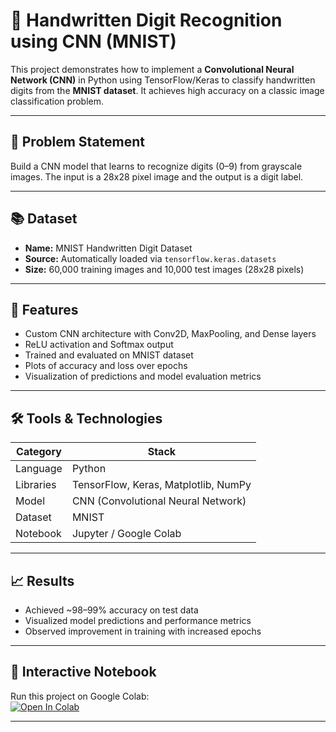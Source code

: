 # 🔢 Handwritten Digit Recognition using CNN (MNIST)

This project demonstrates how to implement a **Convolutional Neural Network (CNN)** in Python using TensorFlow/Keras to classify handwritten digits from the **MNIST dataset**. It achieves high accuracy on a classic image classification problem.

---

## 🧠 Problem Statement

Build a CNN model that learns to recognize digits (0–9) from grayscale images. The input is a 28x28 pixel image and the output is a digit label.

---

## 📚 Dataset

- **Name:** MNIST Handwritten Digit Dataset
- **Source:** Automatically loaded via `tensorflow.keras.datasets`
- **Size:** 60,000 training images and 10,000 test images (28x28 pixels)

---

## 🚀 Features

- Custom CNN architecture with Conv2D, MaxPooling, and Dense layers
- ReLU activation and Softmax output
- Trained and evaluated on MNIST dataset
- Plots of accuracy and loss over epochs
- Visualization of predictions and model evaluation metrics

---

## 🛠 Tools & Technologies

| Category      | Stack                      |
|---------------|----------------------------|
| Language      | Python                     |
| Libraries     | TensorFlow, Keras, Matplotlib, NumPy |
| Model         | CNN (Convolutional Neural Network) |
| Dataset       | MNIST                      |
| Notebook      | Jupyter / Google Colab     |

---

## 📈 Results

- Achieved ~98–99% accuracy on test data
- Visualized model predictions and performance metrics
- Observed improvement in training with increased epochs

---

## 📓 Interactive Notebook

Run this project on Google Colab:  
[![Open In Colab](https://colab.research.google.com/assets/colab-badge.svg)](https://colab.research.google.com/github/chaitanya4B6/MachineLearning/blob/main/Project_CNN.ipynb)

---

